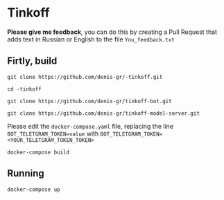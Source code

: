 # Tinkoff

**Please give me feedback**, you can do this by creating a Pull Request that adds text in Russian or English to the file `You_feedback.txt`

## Firtly, build

`git clone https://github.com/denis-gr/-tinkoff.git`

`cd -tinkoff`

`git clone https://github.com/denis-gr/tinkoff-bot.git`

`git clone https://github.com/denis-gr/tinkoff-model-server.git`

Please edit the `docker-compose.yaml` file, replacing the line `BOT_TELETGRAM_TOKEN=value` with `BOT_TELETGRAM_TOKEN=<YOUR_TELETGRAM_TOKEN_TOKEN>`

`docker-compose build`

## Running

`docker-compose up`
 

